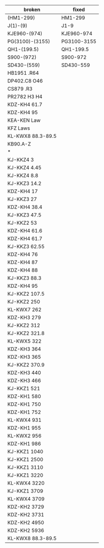    broken | fixed
--------- | -----
(HM1-299) | HM1-299
J(1)-(9) | J1-9
KJE960-(974) | KJE960-974
PG(3100)-(3155) | PG3100-3155
QH1-(199.5) | QH1-199.5
S900-(972) | S900-972
SD430-(559) | SD430-559
HB1951 .R64 |
DP402.C8 O46 |
CS879 .R3 |
PR2782 H3 H4 |
KDZ-KH4 61.7 |
KDZ-KH4 95 |
KEA-KEN Law | 
KFZ Laws |
KL-KWX8 88.3-89.5 |
KB90.A-Z |
* | 
KJ-KKZ4	3 |
KJ-KKZ4	4.45 |
KJ-KKZ4	8.8 |
KJ-KKZ3	14.2 |
KDZ-KH4	17 |
KJ-KKZ3	27 |
KDZ-KH4	38.4 |
KJ-KKZ3	47.5 |
KJ-KKZ2	53 |
KDZ-KH4	61.6 |
KDZ-KH4	61.7 |
KJ-KKZ3	62.55 |
KDZ-KH4	76 |
KDZ-KH4	87 |
KDZ-KH4	88 |
KJ-KKZ3	88.3 |
KDZ-KH4	95 |
KJ-KKZ2	107.5 |
KJ-KKZ2	250 |
KL-KWX7	262 |
KDZ-KH3	279 |
KJ-KKZ2	312 |
KJ-KKZ2	321.8 |
KL-KWX5	322 |
KDZ-KH3	364 |
KDZ-KH3	365 |
KJ-KKZ2	370.9 |
KDZ-KH3	440 |
KDZ-KH3	466 |
KJ-KKZ1	521 |
KDZ-KH1	580 |
KDZ-KH1	750 |
KDZ-KH1	752 |
KL-KWX4	931 |
KDZ-KH1	955 |
KL-KWX2	956 |
KDZ-KH1	986 |
KJ-KKZ1	1040 |
KJ-KKZ1	2500 |
KJ-KKZ1	3110 |
KJ-KKZ1	3220 |
KL-KWX4	3220 |
KJ-KKZ1	3709 |
KL-KWX4	3709 |
KDZ-KH2	3729 |
KDZ-KH2	3731 |
KDZ-KH2	4950 |
KDZ-KH2	5936 |
KL-KWX8	88.3-89.5  |
